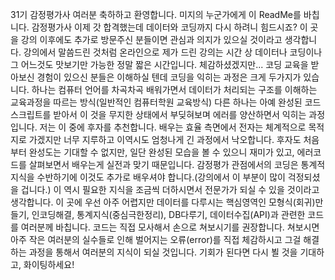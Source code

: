 31기 감정평가사 여러분 축하하고 환영합니다. 미지의 누군가에게 이 ReadMe를 바칩니다. 감정평가사 이제 갓 합격했는데 데이터와 코딩까지 다시 하려니 힘드시죠? 이 곳을 강의 이후에도 추가로 방문주신 분들이면 관심과 의지가 있으실 것이라고 생각합니다. 강의에서 말씀드린 것처럼 온라인으로 제가 드린 강의는 시간 상 데이터나 코딩이나 그 어느것도 맛보기만 가능한 정말 짧은 시간입니다. 체감하셨겠지만... 코딩 교육을 받아보신 경험이 있으신 분들은 이해하실 텐데 코딩을 익히는 과정은 크게 두가지가 있습니다. 하나는 컴퓨터 언어를 차곡차곡 배워가면서 데이터가 처리되는 구조를 이해하는 교육과정을 따르는 방식(일반적인 컴퓨터학원 교육방식) 다른 하나는 아예 완성된 코드 스크립트를 받아서 이 것을 무지한 상태에서 부딪혀보며 에러를 양산하면서 익히는 과정입니다. 저는 이 중에 후자를 추천합니다. 배우는 효율 측면에서 전자는 체계적으로 목적지로 가겠지만 너무 지루하고 이역시도 엄청나게 긴 과정에서 낙오합니다. 후자도 처음부터 완성도는 기대할 수 없지만, 일단 완성된 모습을 볼 수 있으니 재미가 있고, 에러코드를 살펴보면서 배우는게 실전과 맞기 때문입니다. 감정평가 관점에서의 코딩은 통계적 지식을 수반하기에 이것도 추가로 배우셔야 합니다.(강의에서 이 부분이 많이 걱정되셨을 겁니다.) 이 역시 필요한 지식을 조금씩 더하시면서 전문가가 되실 수 있을 것이라고 생각합니다. 이 곳에 우선 아주 어렵지만 데이터를 다루시는 핵심영역인 모형식(회귀)만들기, 인코딩해결, 통계지식(중심극한정리), DB다루기, 데이터수집(API)과 관련한 코드를 여러분께 바칩니다. 코드는 직접 모사해서 손으로 쳐보시기를 권장합니다. 쳐보시면 아주 작은 여러분의 실수들로 인해 벌어지는 오류(error)를 직접 체감하시고 그걸 해결하는 과정을 통해서 여러분의 지식이 되실 것입니다. 기회가 된다면 다시 뵐 것을 기대하고, 화이팅하세요!
